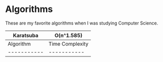 # Algorithms
These are my favorite algorithms when I was studying Computer Science.


| Karatsuba| O(n^1.585) |
| ----------- | ----------- |
| Algorithm| Time Complexity |
| ----------- | ----------- |



